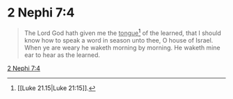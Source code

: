 # 2 Nephi 7:4

> The Lord God hath given me the <u>tongue</u>[^a] of the learned, that I should know how to speak a word in season unto thee, O house of Israel. When ye are weary he waketh morning by morning. He waketh mine ear to hear as the learned.

[2 Nephi 7:4](https://www.churchofjesuschrist.org/study/scriptures/bofm/2-ne/7?lang=eng&id=p4#p4)


[^a]: [[Luke 21.15|Luke 21:15]].  
